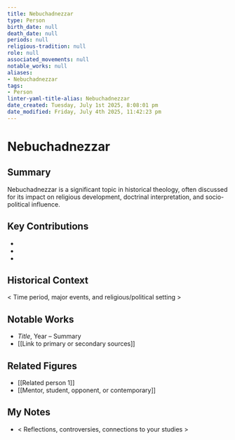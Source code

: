 ```yaml
---
title: Nebuchadnezzar
type: Person
birth_date: null
death_date: null
periods: null
religious-tradition: null
role: null
associated_movements: null
notable_works: null
aliases:
- Nebuchadnezzar
tags:
- Person
linter-yaml-title-alias: Nebuchadnezzar
date_created: Tuesday, July 1st 2025, 8:08:01 pm
date_modified: Friday, July 4th 2025, 11:42:23 pm
---
```


# Nebuchadnezzar

## Summary
Nebuchadnezzar is a significant topic in historical theology, often discussed for its impact on religious development, doctrinal interpretation, and socio-political influence.

## Key Contributions
- 
- 
- 

## Historical Context
< Time period, major events, and religious/political setting >

## Notable Works
- *Title*, Year – Summary
- [[Link to primary or secondary sources]]


## Related Figures
- [[Related person 1]]
- [[Mentor, student, opponent, or contemporary]]

## My Notes
- < Reflections, controversies, connections to your studies >
